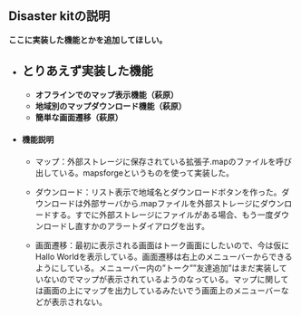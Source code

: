 ## Disaster kitの説明

__ここに実装した機能とかを追加してほしい。__

- ## とりあえず実装した機能
	- __オフラインでのマップ表示機能（萩原）__
	- __地域別のマップダウンロード機能（萩原）__
	- __簡単な画面遷移（萩原）__

- #### 機能説明
	- マップ：外部ストレージに保存されている拡張子.mapのファイルを呼び出している。mapsforgeというものを使って実装した。

	- ダウンロード：リスト表示で地域名とダウンロードボタンを作った。ダウンロードは外部サーバから.mapファイルを外部ストレージにダウンロードする。すでに外部ストレージにファイルがある場合、もう一度ダウンロードし直すかのアラートダイアログを出す。

	- 画面遷移：最初に表示される画面はトーク画面にしたいので、今は仮にHallo Worldを表示している。画面遷移は右上のメニューバーからできるようにしている。メニューバー内の”トーク””友達追加”はまだ実装していないのでマップが表示されているようのなっている。マップに関しては画面の上にマップを出力しているみたいでう画面上のメニューバーなどが表示されない。



